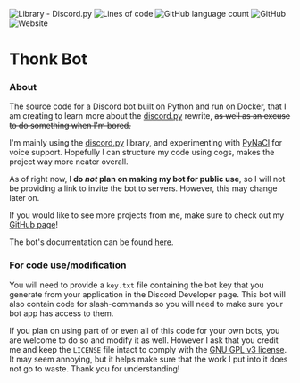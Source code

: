 ![Library - Discord.py](https://img.shields.io/badge/Library-Discord.py-informational?style=for-the-badge&logo=discord&logoColor=blurple&link=https://github.com/Rapptz/discord.py)
![Lines of code](https://img.shields.io/tokei/lines/github/TechnoShip123/thonk-bot?style=for-the-badge&label=Total%20Lines&logo=pycharm&logoColor=lightgreen)
![GitHub language count](https://img.shields.io/github/languages/count/TechnoShip123/thonk-bot?label=Languages&logo=python&style=for-the-badge)
![GitHub](https://img.shields.io/github/license/TechnoShip123/thonk-bot?logo=gnu&style=for-the-badge)
![Website](https://img.shields.io/website?down_color=lightgrey&down_message=Offline&label=Website&logo=html5&style=for-the-badge&up_color=green&up_message=Online&url=https%3A%2F%2Fthonkbot.zetasj.com)

# Thonk Bot

### About
The source code for a Discord bot built on Python and run on Docker, that I am creating to learn more about the [discord.py](https://discordpy.readthedocs.io/en/latest/) rewrite, ~~as well as an excuse to do something when I'm bored.~~

I'm mainly using the [discord.py](https://pypi.org/project/discord.py/) library, and experimenting with [PyNaCl](https://pypi.org/project/PyNaCl/) for voice support. Hopefully I can structure my code using cogs, makes the project way more neater overall.


As of right now, **I do *not* plan on making my bot for public use**, so I will not be providing a link to invite the bot to servers. However, this may change later on.


If you would like to see more projects from me, make sure to check out my [GitHub page](https://github.com/TechnoShip123)!

The bot's documentation can be found [here](https://thonkbot.zetasj.com).

### For code use/modification
You will need to provide a `key.txt` file containing the bot key that you generate from your application in the Discord Developer page. This bot will also contain code for slash-commands so you will need to make sure your bot app has access to them.


If you plan on using part of or even all of this code for your own bots, you are welcome to do so and modify it as well. However I ask that you credit me and keep the `LICENSE` file intact to comply with the [GNU GPL v3 license](https://github.com/TechnoShip123/Thonk-Bot/blob/master/LICENSE).
It may seem annoying, but it helps make sure that the work I put into it does not go to waste. Thank you for understanding!

